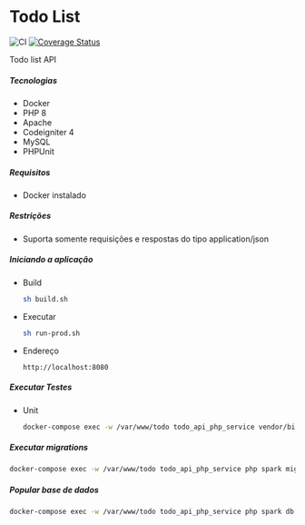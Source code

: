 # Todo List

![CI](https://github.com/lbovolini/todo-api/workflows/CI/badge.svg) [![Coverage Status](https://coveralls.io/repos/github/lbovolini/todo-api/badge.svg?branch=main)](https://coveralls.io/github/lbovolini/todo-api?branch=main)

Todo list API 

##### Tecnologias

- Docker
- PHP 8
- Apache
- Codeigniter 4
- MySQL
- PHPUnit

##### Requisitos

- Docker instalado

##### Restrições

- Suporta somente requisições e respostas do tipo application/json

##### Iniciando a aplicação

- Build

  ```bash 
  sh build.sh
  ```

- Executar

  ```bash 
  sh run-prod.sh
  ```

- Endereço

  ``` http
  http://localhost:8080
  ```

##### Executar Testes

- Unit

  ```bash
  docker-compose exec -w /var/www/todo todo_api_php_service vendor/bin/phpunit 
  ```

##### Executar migrations

```bash
docker-compose exec -w /var/www/todo todo_api_php_service php spark migrate
```

##### Popular base de dados

```bash
docker-compose exec -w /var/www/todo todo_api_php_service php spark db:seed AllSeeder
```